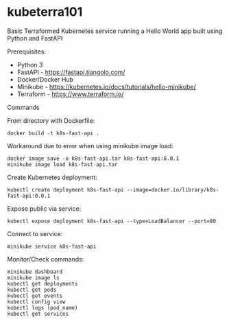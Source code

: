 # kubeterra101
Basic Terraformed Kubernetes service running a Hello World app built using Python and FastAPI


Prerequisites:
- Python 3
- FastAPI - https://fastapi.tiangolo.com/
- Docker/Docker Hub
- Minikube - https://kubernetes.io/docs/tutorials/hello-minikube/
- Terraform - https://www.terraform.io/

Commands

From directory with Dockerfile:
```
docker build -t k8s-fast-api .
```

Workaround due to error when using minikube image load:
```
docker image save -o k8s-fast-api.tar k8s-fast-api:0.0.1
minikube image load k8s-fast-api.tar
```

Create Kubernetes deployment:
```
kubectl create deployment k8s-fast-api --image=docker.io/library/k8s-fast-api:0.0.1
```

Expose public via service:
```
kubectl expose deployment k8s-fast-api --type=LoadBalancer --port=80
```

Connect to service:
```
minikube service k8s-fast-api
```


Monitor/Check commands:
```
minikube dashboard
minikube image ls
kubectl get deployments
kubectl get pods
kubectl get events
kubectl config view
kubectl logs (pod_name)
kubectl get services
```
